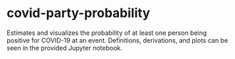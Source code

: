 # covid-party-probability

Estimates and visualizes the probability of at least one person being positive for COVID-19 at an event. Definitions, derivations, and plots can be seen in the provided Jupyter notebook. 

